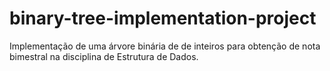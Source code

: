 # binary-tree-implementation-project
Implementação de uma árvore binária de de inteiros para obtenção de nota bimestral na disciplina de Estrutura de Dados.
